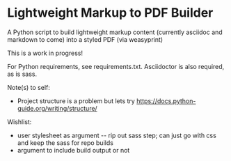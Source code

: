 # Lightweight Markup to PDF Builder

A Python script to build lightweight markup content (currently asciidoc and markdown to come) into a styled PDF (via weasyprint)

This is a work in progress! 

For Python requirements, see requirements.txt. Asciidoctor is also required, as is sass.

Note(s) to self:
- Project structure is a problem but lets try https://docs.python-guide.org/writing/structure/

Wishlist: 
- user stylesheet as argument 
-- rip out sass step; can just go with css and keep the sass for repo builds
- argument to include build output or not